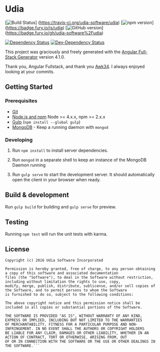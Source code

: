 # Udia

[![Build Status](https://travis-ci.org/udia-software/udia.svg?branch=master)]
(https://travis-ci.org/udia-software/udia)
[![npm version](https://badge.fury.io/js/udia.svg)]
(https://badge.fury.io/js/udia)
[![GitHub version](https://badge.fury.io/gh/udia-software%2Fudia.svg)]
(https://badge.fury.io/gh/udia-software%2Fudia)

[![Dependency Status](https://img.shields.io/david/udia-software/udia.svg)](https://david-dm.org/udia-software/udia)
[![Dev-Dependency Status](https://img.shields.io/david/dev/udia-software/udia.svg)](https://david-dm.org/udia-software/udia#info=devDependencies)

This project was graciously and freely generated with the [Angular Full-Stack Generator](https://github.com/DaftMonk/generator-angular-fullstack) version 4.1.0.

Thank you, Angular Fullstack, and thank you [Awk34](https://github.com/Awk34). I always enjoyed looking at your commits.

## Getting Started

### Prerequisites

- [Git](https://git-scm.com/)
- [Node.js and npm](nodejs.org) Node >= 4.x.x, npm >= 2.x.x
- [Gulp](http://gulpjs.com/) (`npm install --global gulp`)
- [MongoDB](https://www.mongodb.org/) - Keep a running daemon with `mongod`

### Developing

1. Run `npm install` to install server dependencies.

2. Run `mongod` in a separate shell to keep an instance of the MongoDB Daemon running

3. Run `gulp serve` to start the development server. It should automatically open the client in your browser when ready.

## Build & development

Run `gulp build` for building and `gulp serve` for preview.

## Testing

Running `npm test` will run the unit tests with karma.

## License

```text
Copyright (c) 2016 Udia Software Incorporated

Permission is hereby granted, free of charge, to any person obtaining a copy of this software and associated documentation
files (the "Software"), to deal in the Software without restriction, including without limitation the rights to use, copy,
modify, merge, publish, distribute, sublicense, and/or sell copies of the Software, and to permit persons to whom the Software
is furnished to do so, subject to the following conditions:

The above copyright notice and this permission notice shall be included in all copies or substantial portions of the Software.

THE SOFTWARE IS PROVIDED "AS IS", WITHOUT WARRANTY OF ANY KIND, EXPRESS OR IMPLIED, INCLUDING BUT NOT LIMITED TO THE WARRANTIES
OF MERCHANTABILITY, FITNESS FOR A PARTICULAR PURPOSE AND NON-INFRINGEMENT. IN NO EVENT SHALL THE AUTHORS OR COPYRIGHT HOLDERS
BE LIABLE FOR ANY CLAIM, DAMAGES OR OTHER LIABILITY, WHETHER IN AN ACTION OF CONTRACT, TORT OR OTHERWISE, ARISING FROM, OUT
OF OR IN CONNECTION WITH THE SOFTWARE OR THE USE OR OTHER DEALINGS IN THE SOFTWARE.```
